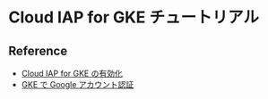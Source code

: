 # Cloud IAP for GKE チュートリアル


## Reference

* [Cloud IAP for GKE の有効化](https://cloud.google.com/iap/docs/enabling-kubernetes-howto?hl=ja)
* [GKE で Google アカウント認証](https://qiita.com/nirasan/items/d3261f7a875c51957103)

